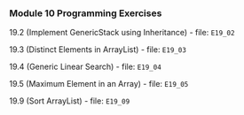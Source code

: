 ### Module 10 Programming Exercises

19.2 (Implement GenericStack using Inheritance) - file: `E19_02`

19.3 (Distinct Elements in ArrayList) - file: `E19_03`

19.4 (Generic Linear Search) - file: `E19_04`

19.5 (Maximum Element in an Array) - file: `E19_05`

19.9 (Sort ArrayList) - file: `E19_09`
